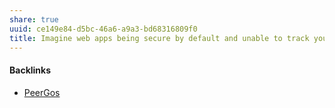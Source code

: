 ```yaml
---
share: true
uuid: ce149e84-d5bc-46a6-a9a3-bd68316809f0
title: Imagine web apps being secure by default and unable to track you
---
```

#### Backlinks

* [PeerGos](/ae681009-35f1-44ee-8830-408df0c5a2f8)